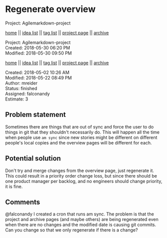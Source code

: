 # Regenerate overview

Project: Agilemarkdown-project

[home](../index.md) || [idea list](../ideas.md) || [tag list](../tags.md) || [project page](../agilemarkdown-project.md) || [archive](archive.md)

Project: Agilemarkdown-project  
Created: 2018-05-30 06:20 PM  
Modified: 2018-05-30 09:50 PM  

[home](../index.md) || [idea list](../ideas.md) || [tag list](../tags.md) || [project page](../agilemarkdown-project.md) || [archive](archive.md)

Created: 2018-05-02 10:26 AM  
Modified: 2018-05-22 08:49 PM  
Author: mreider  
Status: finished  
Assigned: falconandy  
Estimate: 3  

## Problem statement

Sometimes there are things that are out of sync and force the user to do things in git that they shouldn't necessarily do. This will happen all the time when people use `am sync` since new stories might be different on different people's local copies and the overview pages will be different for each.

## Potential solution

Don't try and merge changes from the overview page, just regenerate it. This could result in a priority order change loss, but since there should be one product manager per backlog, and no engineers should change priority, it is fine.

## Comments

 @falconandy I created a cron that runs am sync. The problem is that the project and archive pages (and maybe others) are
being regenerated even when there are no changes and the modified date is causing git commits. Can you change so that we only regenerate if there is a change?
